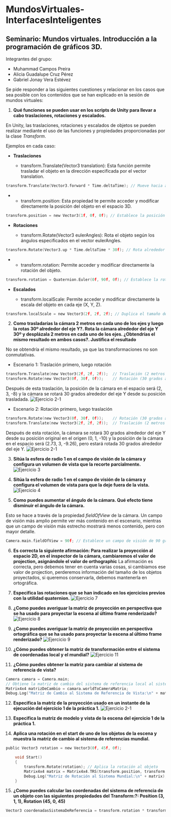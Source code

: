  # MundosVirtuales-InterfacesInteligentes
## Seminario: Mundos virtuales. Introducción a la programación de gráficos 3D.
Integrantes del grupo:
- Muhammad Campos Preira
- Alicia Guadalupe Cruz Pérez
- Gabriel Jonay Vera Estévez

Se pide responder a las siguientes cuestiones y relacionar en los casos que sea posible con los contenidos que se han explicado en la sesión de mundos virtuales:

1. **Qué funciones se pueden usar en los scripts de Unity para llevar a cabo traslaciones, rotaciones y escalados.**

En Unity, las traslaciones, rotaciones y escalados de objetos se pueden realizar mediante el uso de las funciones y propiedades proporcionadas por la clase *Transform*.

Ejemplos en cada caso:

  + **Traslaciones**

    - transform.Translate(Vector3 translation): Esta función permite trasladar el objeto en la dirección especificada por el vector translation.
```C
transform.Translate(Vector3.forward * Time.deltaTime); // Mueve hacia adelante
```
+
    - transform.position: Esta propiedad te permite acceder y modificar directamente la posición del objeto en el espacio 3D.
```C
transform.position = new Vector3(1f, 0f, 0f); // Establece la posición en (1, 0, 0)
```
  + **Rotaciones**

    - transform.Rotate(Vector3 eulerAngles): Rota el objeto según los ángulos especificados en el vector eulerAngles.
```C
transform.Rotate(Vector3.up * Time.deltaTime * 30f); // Rota alrededor del eje Y
```
+
    - transform.rotation: Permite acceder y modificar directamente la rotación del objeto.
```C
transform.rotation = Quaternion.Euler(0f, 90f, 0f); // Establece la rotación a 90 grados alrededor del eje Y
```
  + **Escalados**

    - transform.localScale: Permite acceder y modificar directamente la escala del objeto en cada eje (X, Y, Z).
```C
transform.localScale = new Vector3(2f, 2f, 2f); // Duplica el tamaño del objeto en todo
```

2. **Como trasladarías la cámara 2 metros en cada uno de los ejes y luego la rotas 30º alrededor del eje Y?. Rota la cámara alrededor del eje Y 30º y desplázala 2 metros en cada uno de los ejes. ¿Obtendrías el mismo resultado en ambos casos?. Justifica el resultado**

No se obtendría el mismo resultado, ya que las transformaciones no son conmutativas.
  + Escenario 1: Traslación primero, luego rotación
```C
transform.Translate(new Vector3(2f, 2f, 2f));  // Traslación (2 metros en cada eje)
transform.Rotate(new Vector3(0f, 30f, 0f));    // Rotación (30 grados alrededor del eje Y)
```
Después de esta traslación, la posición de la cámara en el espacio será (2, 3, -8) y la cámara se rotará 30 grados alrededor del eje Y desde su posición trasladada.
![Ejercicio 2-1](ej2-2.png)
  + Escenario 2: Rotación primero, luego traslación
```C
transform.Rotate(new Vector3(0f, 30f, 0f));    // Rotación (30 grados alrededor del eje Y)
transform.Translate(new Vector3(2f, 2f, 2f));  // Traslación (2 metros en cada eje)
```
Después de esta rotación, la cámara se rotará 30 grados alrededor del eje Y desde su posición original en el origen (0, 1, -10) y la posición de la cámara en el espacio será (2.73, 3, -9.26), pero estará rotada 30 grados alrededor del eje Y.
![Ejercicio 2-1](ej2-1.png)


3. **Sitúa la esfera de radio 1 en el campo de visión de la cámara y configura un volumen de vista que la recorte parcialmente.**
![Ejercicio 3](ej3.png)

4. **Sitúa la esfera de radio 1 en el campo de visión de la cámara y configura el volumen de vista para que la deje fuera de la vista.**
![Ejercicio 4](ej4.png)

5. **Como puedes aumentar el ángulo de la cámara. Qué efecto tiene disminuir el ángulo de la cámara.**

Esto se hace a través de la propiedad *fieldOfView* de la cámara. Un campo de visión más amplio permite ver más contenido en el escenario, mientras que un campo de visión más estrecho mostrará menos contenido, pero con mayor detalle.
```C
Camera.main.fieldOfView = 90f; // Establece un campo de visión de 90 grados
```

6. **Es correcta la siguiente afirmación: Para realizar la proyección al espacio 2D, en el inspector de la cámara, cambiaremos el valor de projection, asignándole el valor de orthographic**
La afirmación es correcta, pero debemos tener en cuenta varias cosas, si cambiamos ese valor de projection, perderemos información del tamaño de los objetos proyectados, si queremos conservarla, debemos mantenerla en ortográfica.

7. **Especifica las rotaciones que se han indicado en los ejercicios previos con la utilidad quaternion.**
![Ejercicio 7](ej7.png)

 
8. **¿Como puedes averiguar la matriz de proyección en perspectiva que se ha usado para proyectar la escena al último frame renderizado?**
![Ejercicio 8](ej8.png)

9. **¿Como puedes averiguar la matriz de proyección en perspectiva ortográfica que se ha usado para proyectar la escena al último frame renderizado?**
![Ejercicio 9](ej9.png)

10. **¿Cómo puedes obtener la matriz de transformación entre el sistema de coordenadas local y el mundial?**
![Ejercicio 11](ej10.png)

11. **¿Cómo puedes obtener la matriz para cambiar al sistema de referencia de vista?**
```C
Camera camara = Camera.main;  
// Obtiene la matriz de cambio del sistema de referencia local al sistema de referencia de vista
Matrix4x4 matrizDeCambio = camara.worldToCameraMatrix;
Debug.Log("Matriz de Cambio al Sistema de Referencia de Vista:\n" + matrizDeCambio);
````
12. **Especifica la matriz de la proyección usado en un instante de la ejecución del ejercicio 1 de la práctica 1.**
![Ejercicio 2-1](ej12.png)

13. **Especifica la matriz de modelo y vista de la escena del ejercicio 1 de la práctica 1.**


14. **Aplica una rotación en el start de uno de los objetos de la escena y muestra la matriz de cambio al sistema de referencias mundial.**

```C
public Vector3 rotation = new Vector3(0f, 45f, 0f);

    void Start()
    {
        transform.Rotate(rotation); // Aplica la rotación al objeto
        Matrix4x4 matrix = Matrix4x4.TRS(transform.position, transform.rotation, transform.localScale);
        Debug.Log("Matriz de Rotación al Sistema Mundial:\n" + matrix);
    }
```

15. **¿Como puedes calcular las coordenadas del sistema de referencia de un objeto con las siguientes propiedades del Transform:?: 
Position (3, 1, 1), Rotation (45, 0, 45)**
```C
Vector3 coordenadasSistemaDeReferencia = transform.rotation * transform.position;
```
